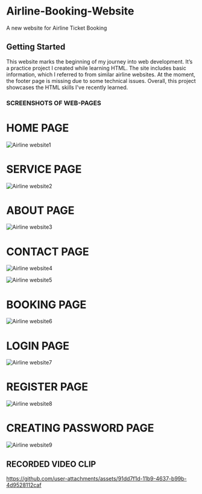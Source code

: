 # Airline-Booking-Website
A new website for Airline Ticket Booking

## Getting Started

This website marks the beginning of my journey into web development. 
It’s a practice project I created while learning HTML. 
The site includes basic information, which I referred to from similar airline websites. 
At the moment, the footer page is missing due to some technical issues. 
Overall, this project showcases the HTML skills I've recently learned.

### SCREENSHOTS OF WEB-PAGES

# HOME PAGE
![Airline website1](https://github.com/user-attachments/assets/59181519-bb6f-4a0b-8573-e1820847a404)
# SERVICE PAGE
![Airline website2](https://github.com/user-attachments/assets/e50e4066-460c-43ec-b263-9ea6800f445c)
# ABOUT PAGE
![Airline website3](https://github.com/user-attachments/assets/864f0205-514d-4460-8c3c-b6dce803c00e)
# CONTACT PAGE
![Airline website4](https://github.com/user-attachments/assets/14a15172-684d-49e5-8b2e-14319665353e)

![Airline website5](https://github.com/user-attachments/assets/194bb48c-d4cd-42cb-b405-63300fc97d44)
# BOOKING PAGE
![Airline website6](https://github.com/user-attachments/assets/44dc154a-843d-4dcc-b615-7c544bf62c68)
# LOGIN PAGE
![Airline website7](https://github.com/user-attachments/assets/9440970b-2833-426d-85ad-d214bba864a0)
# REGISTER PAGE
![Airline website8](https://github.com/user-attachments/assets/6943622a-070a-4964-9963-5ebc036bfb63)
# CREATING PASSWORD PAGE
![Airline website9](https://github.com/user-attachments/assets/e2431c83-944d-42c4-9ca2-66227b881bc7)

## RECORDED VIDEO CLIP
https://github.com/user-attachments/assets/91dd7f1d-11b9-4637-b99b-4d9528112caf


